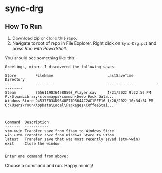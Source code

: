 # sync-drg

## How To Run
1. Download zip or clone this repo.
2. Navigate to root of repo in File Explorer. Right click on `Sync-Drg.ps1` and press _Run with PowerShell_.

You should see something like this:

```
Greetings, miner. I discovered the following saves:

Store         FileName                         LastSaveTime          Directory
-----         --------                         ------------          ---------
Steam         76561198264588508_Player.sav     4/21/2022 9:22:50 PM  F:\SteamLibrary\steamapps\common\Deep Rock Gala...
Windows Store 94537F038D9640E7ADB644C2AC1EFF16 1/20/2022 10:34:54 PM C:\Users\Youn\AppData\Local\Packages\CoffeeStai...



Command  Description
-------  -----------
stm->win Transfer save from Steam to Windows Store
win->stm Transfer save from Windows Store to Steam
latest   Transfer save that was most recently saved (stm->win)
exit     Close the window


Enter one command from above:
```

Choose a command and run. Happy mining!
